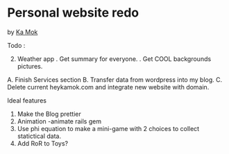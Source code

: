 # Personal website redo

by [Ka Mok](http://heykamok.com)

Todo :


 2. Weather app
 		. Get summary for everyone.
 		. Get COOL backgrounds pictures.

 A. Finish Services section
 B. Transfer data from wordpress into my blog.
 C. Delete current heykamok.com and integrate new website with domain.


 Ideal features
 1. Make the Blog prettier
 2. Animation -animate rails gem
 3. Use phi equation to make a mini-game with 2 choices to collect statictical data.
 4. Add RoR to Toys?